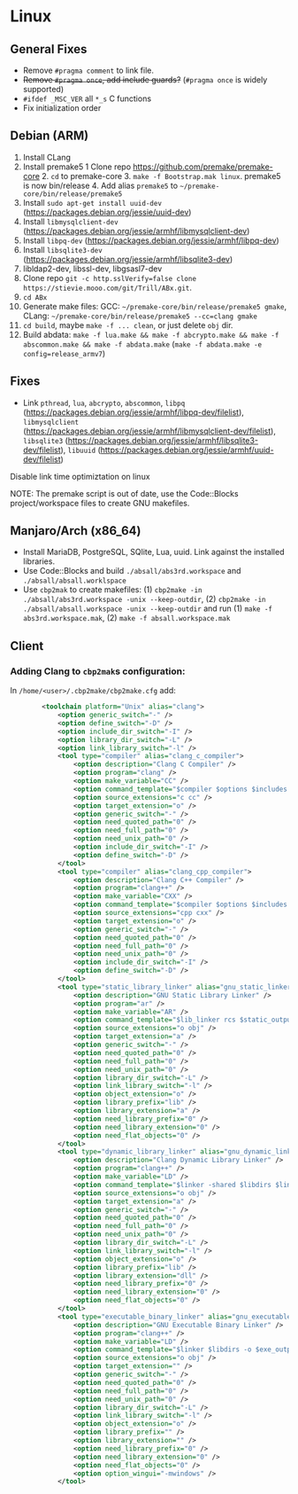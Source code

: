 # Linux

## General Fixes

* Remove `#pragma comment` to link file.
* <s>Remove `#pragma once`, add include guards?</s> (`#pragma once` is widely supported)
* `#ifdef _MSC_VER` all `*_s` C functions
* Fix initialization order

## Debian (ARM)

1. Install CLang
2. Install premake5
    1 Clone repo https://github.com/premake/premake-core
    2. `cd` to premake-core
    3. `make -f Bootstrap.mak linux`. premake5 is now bin/release
    4. Add alias `premake5` to `~/premake-core/bin/release/premake5`
3. Install `sudo apt-get install uuid-dev` (https://packages.debian.org/jessie/uuid-dev)
4. Install `libmysqlclient-dev` (https://packages.debian.org/jessie/armhf/libmysqlclient-dev)
5. Install `libpq-dev` (https://packages.debian.org/jessie/armhf/libpq-dev)
6. Install `libsqlite3-dev` (https://packages.debian.org/jessie/armhf/libsqlite3-dev)
7. libldap2-dev, libssl-dev, libgsasl7-dev
8. Clone repo `git -c http.sslVerify=false clone https://stievie.mooo.com/git/Trill/ABx.git`.
9. `cd ABx`
10. Generate make files: GCC: `~/premake-core/bin/release/premake5 gmake`, CLang: `~/premake-core/bin/release/premake5 --cc=clang gmake`
11. `cd build`, maybe `make -f ... clean`, or just delete `obj` dir.
12. Build abdata: `make -f lua.make && make -f abcrypto.make && make -f abscommon.make && make -f abdata.make` (`make -f abdata.make -e config=release_armv7`)

## Fixes

* Link `pthread`, `lua`, `abcrypto`, `abscommon`, `libpq` (https://packages.debian.org/jessie/armhf/libpq-dev/filelist),
`libmysqlclient` (https://packages.debian.org/jessie/armhf/libmysqlclient-dev/filelist),
`libsqlite3` (https://packages.debian.org/jessie/armhf/libsqlite3-dev/filelist),
`libuuid` (https://packages.debian.org/jessie/armhf/uuid-dev/filelist)

Disable link time optimiztation on linux

NOTE: The premake script is out of date, use the Code::Blocks project/workspace files to create GNU makefiles.

## Manjaro/Arch (x86_64)

* Install MariaDB, PostgreSQL, SQlite, Lua, uuid. Link against the installed libraries.
* Use Code::Blocks and build `./absall/abs3rd.workspace` and `./absall/absall.worklspace`
* Use `cbp2mak` to create makefiles: (1) `cbp2make -in ./absall/abs3rd.workspace -unix --keep-outdir`,
(2) `cbp2make -in ./absall/absall.workspace -unix --keep-outdir` and run 
(1) `make -f abs3rd.workspace.mak`, (2) `make -f absall.workspace.mak`

## Client

### Adding Clang to `cbp2mak`s configuration:

In `/home/<user>/.cbp2make/cbp2make.cfg` add:

~~~xml
        <toolchain platform="Unix" alias="clang">
            <option generic_switch="-" />
            <option define_switch="-D" />
            <option include_dir_switch="-I" />
            <option library_dir_switch="-L" />
            <option link_library_switch="-l" />
            <tool type="compiler" alias="clang_c_compiler">
                <option description="Clang C Compiler" />
                <option program="clang" />
                <option make_variable="CC" />
                <option command_template="$compiler $options $includes -c $file -o $object" />
                <option source_extensions="c cc" />
                <option target_extension="o" />
                <option generic_switch="-" />
                <option need_quoted_path="0" />
                <option need_full_path="0" />
                <option need_unix_path="0" />
                <option include_dir_switch="-I" />
                <option define_switch="-D" />
            </tool>
            <tool type="compiler" alias="clang_cpp_compiler">
                <option description="Clang C++ Compiler" />
                <option program="clang++" />
                <option make_variable="CXX" />
                <option command_template="$compiler $options $includes -c $file -o $object" />
                <option source_extensions="cpp cxx" />
                <option target_extension="o" />
                <option generic_switch="-" />
                <option need_quoted_path="0" />
                <option need_full_path="0" />
                <option need_unix_path="0" />
                <option include_dir_switch="-I" />
                <option define_switch="-D" />
            </tool>
            <tool type="static_library_linker" alias="gnu_static_linker">
                <option description="GNU Static Library Linker" />
                <option program="ar" />
                <option make_variable="AR" />
                <option command_template="$lib_linker rcs $static_output $link_objects" />
                <option source_extensions="o obj" />
                <option target_extension="a" />
                <option generic_switch="-" />
                <option need_quoted_path="0" />
                <option need_full_path="0" />
                <option need_unix_path="0" />
                <option library_dir_switch="-L" />
                <option link_library_switch="-l" />
                <option object_extension="o" />
                <option library_prefix="lib" />
                <option library_extension="a" />
                <option need_library_prefix="0" />
                <option need_library_extension="0" />
                <option need_flat_objects="0" />
            </tool>
            <tool type="dynamic_library_linker" alias="gnu_dynamic_linker">
                <option description="Clang Dynamic Library Linker" />
                <option program="clang++" />
                <option make_variable="LD" />
                <option command_template="$linker -shared $libdirs $link_objects $link_resobjects -o $exe_output $link_options $libs" />
                <option source_extensions="o obj" />
                <option target_extension="a" />
                <option generic_switch="-" />
                <option need_quoted_path="0" />
                <option need_full_path="0" />
                <option need_unix_path="0" />
                <option library_dir_switch="-L" />
                <option link_library_switch="-l" />
                <option object_extension="o" />
                <option library_prefix="lib" />
                <option library_extension="dll" />
                <option need_library_prefix="0" />
                <option need_library_extension="0" />
                <option need_flat_objects="0" />
            </tool>
            <tool type="executable_binary_linker" alias="gnu_executable_linker">
                <option description="GNU Executable Binary Linker" />
                <option program="clang++" />
                <option make_variable="LD" />
                <option command_template="$linker $libdirs -o $exe_output $link_objects $link_resobjects $link_options $libs" />
                <option source_extensions="o obj" />
                <option target_extension="" />
                <option generic_switch="-" />
                <option need_quoted_path="0" />
                <option need_full_path="0" />
                <option need_unix_path="0" />
                <option library_dir_switch="-L" />
                <option link_library_switch="-l" />
                <option object_extension="o" />
                <option library_prefix="" />
                <option library_extension="" />
                <option need_library_prefix="0" />
                <option need_library_extension="0" />
                <option need_flat_objects="0" />
                <option option_wingui="-mwindows" />
            </tool>
~~~
